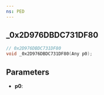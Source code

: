 ```yaml
---
ns: PED
---
```

## _0x2D976DBDC731DF80

```c
// 0x2D976DBDC731DF80
void _0x2D976DBDC731DF80(Any p0);
```

## Parameters
* **p0**:
